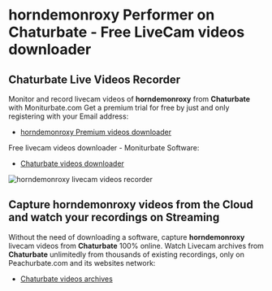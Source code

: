 # horndemonroxy Performer on Chaturbate - Free LiveCam videos downloader

## Chaturbate Live Videos Recorder

Monitor and record livecam videos of **horndemonroxy** from **Chaturbate** with Moniturbate.com
Get a premium trial for free by just and only registering with your Email address:
* [horndemonroxy Premium videos downloader](https://moniturbate.com/request-demo-licence-key.html)

Free livecam videos downloader - Moniturbate Software:
* [Chaturbate videos downloader](https://moniturbate.com/moniturbate-download-software.html)

![horndemonroxy livecam videos recorder](https://peachurnet.com/templates/moniturbate-software.png)


## Capture horndemonroxy videos from the Cloud and watch your recordings on Streaming

Without the need of downloading a software, capture **horndemonroxy** livecam videos from **Chaturbate** 100% online.
Watch Livecam archives from **Chaturbate** unlimitedly from thousands of existing recordings, only on Peachurbate.com and its websites network:
* [Chaturbate videos archives](https://peachurnet.com/)